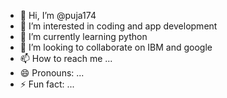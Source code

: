 - 👋 Hi, I’m @puja174
- 👀 I’m interested in coding and app development
- 🌱 I’m currently learning python
- 💞️ I’m looking to collaborate on IBM and google
- 📫 How to reach me ...
- 😄 Pronouns: ...
- ⚡ Fun fact: ...

<!---
puja174/puja174 is a ✨ special ✨ repository because its `README.md` (this file) appears on your GitHub profile.
You can click the Preview link to take a look at your changes.
--->
